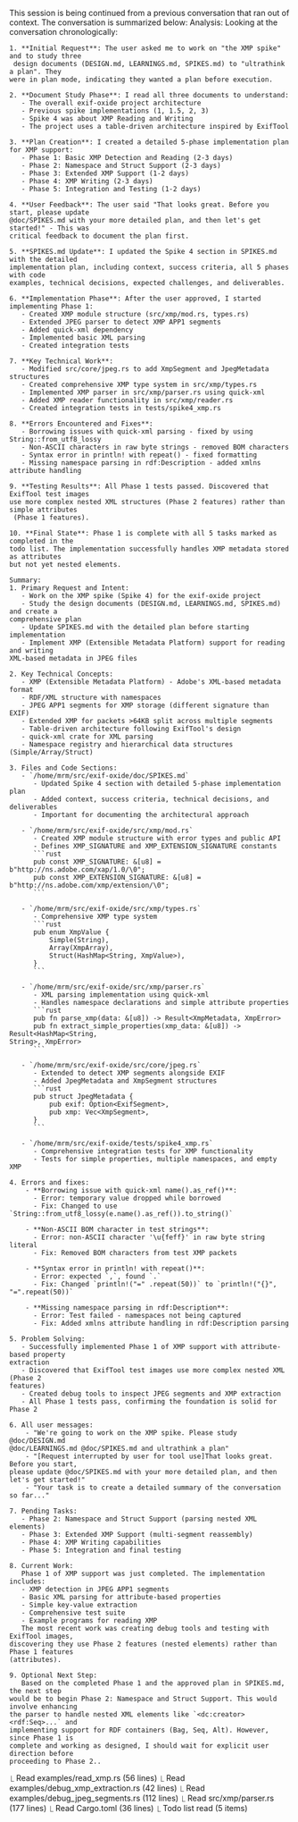  This session is being continued from a previous conversation that ran out of context.
    The conversation is summarized below:
    Analysis:
    Looking at the conversation chronologically:

    1. **Initial Request**: The user asked me to work on "the XMP spike" and to study three
     design documents (DESIGN.md, LEARNINGS.md, SPIKES.md) to "ultrathink a plan". They
    were in plan mode, indicating they wanted a plan before execution.

    2. **Document Study Phase**: I read all three documents to understand:
       - The overall exif-oxide project architecture
       - Previous spike implementations (1, 1.5, 2, 3)
       - Spike 4 was about XMP Reading and Writing
       - The project uses a table-driven architecture inspired by ExifTool

    3. **Plan Creation**: I created a detailed 5-phase implementation plan for XMP support:
       - Phase 1: Basic XMP Detection and Reading (2-3 days)
       - Phase 2: Namespace and Struct Support (2-3 days)
       - Phase 3: Extended XMP Support (1-2 days)
       - Phase 4: XMP Writing (2-3 days)
       - Phase 5: Integration and Testing (1-2 days)

    4. **User Feedback**: The user said "That looks great. Before you start, please update
    @doc/SPIKES.md with your more detailed plan, and then let's get started!" - This was
    critical feedback to document the plan first.

    5. **SPIKES.md Update**: I updated the Spike 4 section in SPIKES.md with the detailed
    implementation plan, including context, success criteria, all 5 phases with code
    examples, technical decisions, expected challenges, and deliverables.

    6. **Implementation Phase**: After the user approved, I started implementing Phase 1:
       - Created XMP module structure (src/xmp/mod.rs, types.rs)
       - Extended JPEG parser to detect XMP APP1 segments
       - Added quick-xml dependency
       - Implemented basic XML parsing
       - Created integration tests

    7. **Key Technical Work**:
       - Modified src/core/jpeg.rs to add XmpSegment and JpegMetadata structures
       - Created comprehensive XMP type system in src/xmp/types.rs
       - Implemented XMP parser in src/xmp/parser.rs using quick-xml
       - Added XMP reader functionality in src/xmp/reader.rs
       - Created integration tests in tests/spike4_xmp.rs

    8. **Errors Encountered and Fixes**:
       - Borrowing issues with quick-xml parsing - fixed by using String::from_utf8_lossy
       - Non-ASCII characters in raw byte strings - removed BOM characters
       - Syntax error in println! with repeat() - fixed formatting
       - Missing namespace parsing in rdf:Description - added xmlns attribute handling

    9. **Testing Results**: All Phase 1 tests passed. Discovered that ExifTool test images
    use more complex nested XML structures (Phase 2 features) rather than simple attributes
     (Phase 1 features).

    10. **Final State**: Phase 1 is complete with all 5 tasks marked as completed in the
    todo list. The implementation successfully handles XMP metadata stored as attributes
    but not yet nested elements.

    Summary:
    1. Primary Request and Intent:
       - Work on the XMP spike (Spike 4) for the exif-oxide project
       - Study the design documents (DESIGN.md, LEARNINGS.md, SPIKES.md) and create a
    comprehensive plan
       - Update SPIKES.md with the detailed plan before starting implementation
       - Implement XMP (Extensible Metadata Platform) support for reading and writing
    XML-based metadata in JPEG files

    2. Key Technical Concepts:
       - XMP (Extensible Metadata Platform) - Adobe's XML-based metadata format
       - RDF/XML structure with namespaces
       - JPEG APP1 segments for XMP storage (different signature than EXIF)
       - Extended XMP for packets >64KB split across multiple segments
       - Table-driven architecture following ExifTool's design
       - quick-xml crate for XML parsing
       - Namespace registry and hierarchical data structures (Simple/Array/Struct)

    3. Files and Code Sections:
       - `/home/mrm/src/exif-oxide/doc/SPIKES.md`
          - Updated Spike 4 section with detailed 5-phase implementation plan
          - Added context, success criteria, technical decisions, and deliverables
          - Important for documenting the architectural approach

       - `/home/mrm/src/exif-oxide/src/xmp/mod.rs`
          - Created XMP module structure with error types and public API
          - Defines XMP_SIGNATURE and XMP_EXTENSION_SIGNATURE constants
          ```rust
          pub const XMP_SIGNATURE: &[u8] = b"http://ns.adobe.com/xap/1.0/\0";
          pub const XMP_EXTENSION_SIGNATURE: &[u8] =
    b"http://ns.adobe.com/xmp/extension/\0";
          ```

       - `/home/mrm/src/exif-oxide/src/xmp/types.rs`
          - Comprehensive XMP type system
          ```rust
          pub enum XmpValue {
              Simple(String),
              Array(XmpArray),
              Struct(HashMap<String, XmpValue>),
          }
          ```

       - `/home/mrm/src/exif-oxide/src/xmp/parser.rs`
          - XML parsing implementation using quick-xml
          - Handles namespace declarations and simple attribute properties
          ```rust
          pub fn parse_xmp(data: &[u8]) -> Result<XmpMetadata, XmpError>
          pub fn extract_simple_properties(xmp_data: &[u8]) -> Result<HashMap<String,
    String>, XmpError>
          ```

       - `/home/mrm/src/exif-oxide/src/core/jpeg.rs`
          - Extended to detect XMP segments alongside EXIF
          - Added JpegMetadata and XmpSegment structures
          ```rust
          pub struct JpegMetadata {
              pub exif: Option<ExifSegment>,
              pub xmp: Vec<XmpSegment>,
          }
          ```

       - `/home/mrm/src/exif-oxide/tests/spike4_xmp.rs`
          - Comprehensive integration tests for XMP functionality
          - Tests for simple properties, multiple namespaces, and empty XMP

    4. Errors and fixes:
        - **Borrowing issue with quick-xml name().as_ref()**:
          - Error: temporary value dropped while borrowed
          - Fix: Changed to use `String::from_utf8_lossy(e.name().as_ref()).to_string()`

        - **Non-ASCII BOM character in test strings**:
          - Error: non-ASCII character '\u{feff}' in raw byte string literal
          - Fix: Removed BOM characters from test XMP packets

        - **Syntax error in println! with repeat()**:
          - Error: expected `,`, found `.`
          - Fix: Changed `println!("=" .repeat(50))` to `println!("{}", "=".repeat(50))`

        - **Missing namespace parsing in rdf:Description**:
          - Error: Test failed - namespaces not being captured
          - Fix: Added xmlns attribute handling in rdf:Description parsing

    5. Problem Solving:
       - Successfully implemented Phase 1 of XMP support with attribute-based property
    extraction
       - Discovered that ExifTool test images use more complex nested XML (Phase 2
    features)
       - Created debug tools to inspect JPEG segments and XMP extraction
       - All Phase 1 tests pass, confirming the foundation is solid for Phase 2

    6. All user messages:
        - "We're going to work on the XMP spike. Please study @doc/DESIGN.md
    @doc/LEARNINGS.md @doc/SPIKES.md and ultrathink a plan"
        - "[Request interrupted by user for tool use]That looks great. Before you start,
    please update @doc/SPIKES.md with your more detailed plan, and then let's get started!"
        - "Your task is to create a detailed summary of the conversation so far..."

    7. Pending Tasks:
       - Phase 2: Namespace and Struct Support (parsing nested XML elements)
       - Phase 3: Extended XMP Support (multi-segment reassembly)
       - Phase 4: XMP Writing capabilities
       - Phase 5: Integration and final testing

    8. Current Work:
       Phase 1 of XMP support was just completed. The implementation includes:
       - XMP detection in JPEG APP1 segments
       - Basic XML parsing for attribute-based properties
       - Simple key-value extraction
       - Comprehensive test suite
       - Example programs for reading XMP
       The most recent work was creating debug tools and testing with ExifTool images,
    discovering they use Phase 2 features (nested elements) rather than Phase 1 features
    (attributes).

    9. Optional Next Step:
       Based on the completed Phase 1 and the approved plan in SPIKES.md, the next step
    would be to begin Phase 2: Namespace and Struct Support. This would involve enhancing
    the parser to handle nested XML elements like `<dc:creator><rdf:Seq>...` and
    implementing support for RDF containers (Bag, Seq, Alt). However, since Phase 1 is
    complete and working as designed, I should wait for explicit user direction before
    proceeding to Phase 2..


  ⎿  Read examples/read_xmp.rs (56 lines)
  ⎿  Read examples/debug_xmp_extraction.rs (42 lines)
  ⎿  Read examples/debug_jpeg_segments.rs (112 lines)
  ⎿  Read src/xmp/parser.rs (177 lines)
  ⎿  Read Cargo.toml (36 lines)
  ⎿  Todo list read (5 items)